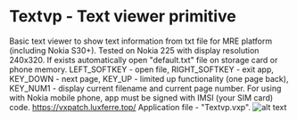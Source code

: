 # Textvp - Text viewer primitive
Basic text viewer to show text information from txt file for MRE platform (including Nokia S30+). Tested on Nokia 225 with display resolution 240x320. If exists automatically open "default.txt" file on storage card or phone memory.
LEFT_SOFTKEY - open file, RIGHT_SOFTKEY - exit app, KEY_DOWN - next page, KEY_UP - limited up functionality (one page back), KEY_NUM1 - display current filename and  current page number.
For using with Nokia mobile phone, app must be signed with IMSI (your SIM card) code.
https://vxpatch.luxferre.top/
Application file - "Textvp.vxp".
![alt text](https://github.com/RDZDX/textvp/blob/main/docs/_Picture.jpg)
